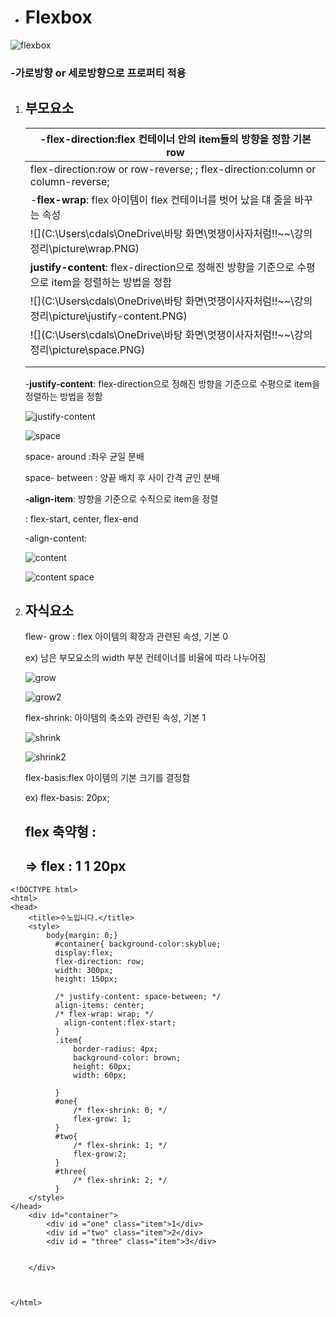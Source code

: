 - # Flexbox

 ![flexbox](https://user-images.githubusercontent.com/81625956/117682535-1fdf6900-b1ee-11eb-924b-359cc8873d99.PNG)


  ### -가로방향 or 세로방향으로  프로퍼티 적용

  1. ## 부모요소

     | -flex-direction:flex 컨테이너 안의 item들의 방향을 정함 기본 row |
     | ------------------------------------------------------------ |
     | flex-direction:row or row-reverse;  ; flex-direction:column or column-reverse; |
     | -**flex-wrap**: flex 아이템이 flex 컨테이너를 벗어 났을 댸 줄을 바꾸는 속성 |
     | ![](C:\Users\cdals\OneDrive\바탕 화면\멋쟁이사자처럼!!~~\강의 정리\picture\wrap.PNG) |
     | **justify-content**: flex-direction으로 정해진 방향을 기준으로 수평으로  item을 정렬하는 방법을 정함 |
     | ![](C:\Users\cdals\OneDrive\바탕 화면\멋쟁이사자처럼!!~~\강의 정리\picture\justify-content.PNG) |
     | ![](C:\Users\cdals\OneDrive\바탕 화면\멋쟁이사자처럼!!~~\강의 정리\picture\space.PNG) |
     |                                                              |
     |                                                              |

     -**justify-content**: flex-direction으로 정해진 방향을 기준으로 수평으로  item을 정렬하는 방법을 정함

     ![justify-content](https://user-images.githubusercontent.com/81625956/117682737-56b57f00-b1ee-11eb-8f3f-00654a1c3a1a.PNG)


     ![space](https://user-images.githubusercontent.com/81625956/117682790-66cd5e80-b1ee-11eb-8283-6d96c8c0a91e.PNG)

     space- around :좌우 균일 분배

     space- between : 양끝 배치 후 사이 간격 균인 분배

     **-align-item**: 뱡향을 기준으로 수직으로 item을 정렬

       :   flex-start,   center, flex-end

     -align-content:


     ![content](https://user-images.githubusercontent.com/81625956/117682840-7351b700-b1ee-11eb-9d0d-37adbf72d4c4.PNG)
     
     ![content space](https://user-images.githubusercontent.com/81625956/117682878-7c428880-b1ee-11eb-9e59-e42e89316c81.PNG)

  2. ## 자식요소

     flew- grow : flex 아이템의 확장과 관련된 속성, 기본 0

     ex) 남은 부모요소의 width 부분 컨테이너를 비율에 따라 나누어짐
     
     ![grow](https://user-images.githubusercontent.com/81625956/117682921-85cbf080-b1ee-11eb-9b6c-896049ab0fa3.PNG)

     ![grow2](https://user-images.githubusercontent.com/81625956/117682947-8c5a6800-b1ee-11eb-9e4e-1735b893af0f.PNG)

     flex-shrink: 아이템의 축소와 관련된 속성,  기본 1

     ![shrink](https://user-images.githubusercontent.com/81625956/117682991-954b3980-b1ee-11eb-9b55-ccfba5706b3b.PNG)
   
     ![shrink2](https://user-images.githubusercontent.com/81625956/117682997-9714fd00-b1ee-11eb-9144-768923a3c0a3.PNG)

     flex-basis:flex 아이템의 기본 크기를 결정함

     ex) flex-basis: 20px;

     ## flex 축약형 : 

     ## =>    flex : 1 1 20px 

     

```
<!DOCTYPE html>
<html>
<head>
    <title>수노입니다.</title>
    <style>
        body{margin: 0;}
          #container{ background-color:skyblue;
          display:flex;
          flex-direction: row;
          width: 300px;
          height: 150px;
    
          /* justify-content: space-between; */
          align-items: center;
          /* flex-wrap: wrap; */
            align-content:flex-start;
          }
          .item{
              border-radius: 4px;
              background-color: brown;
              height: 60px;
              width: 60px;

          }
          #one{
              /* flex-shrink: 0; */
              flex-grow: 1;
          }
          #two{
              /* flex-shrink: 1; */
              flex-grow:2;
          }
          #three{
              /* flex-shrink: 2; */
          }
    </style>
</head>
    <div id="container">
        <div id ="one" class="item">1</div>
        <div id ="two" class="item">2</div>
        <div id = "three" class="item">3</div>
        
        
    </div>
   

   
</html>
```

